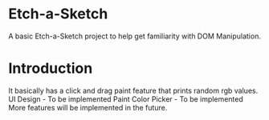 # Etch-a-Sketch
A basic Etch-a-Sketch project to help get familiarity with DOM Manipulation.
# Introduction
It basically has a click and drag paint feature that prints random rgb values.
UI Design - To be implemented 
Paint Color Picker - To be implemented
More features will be implemented in the future.